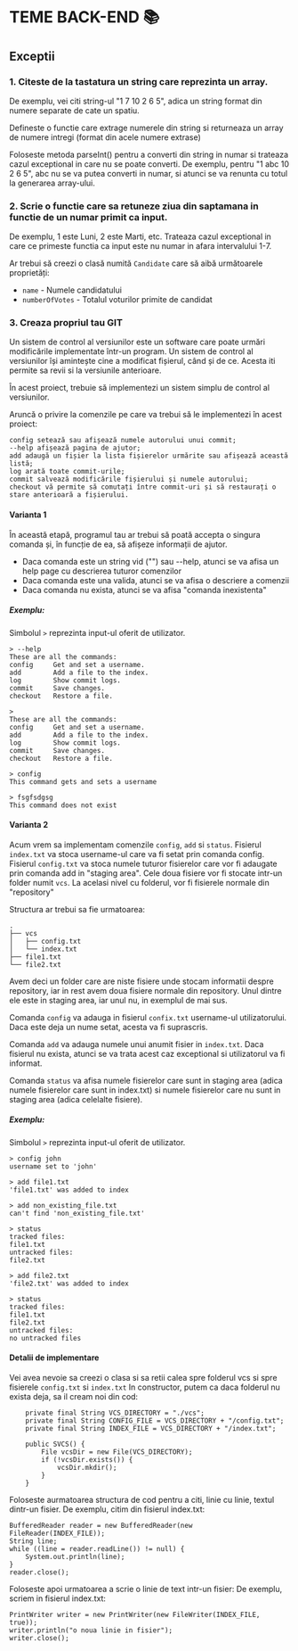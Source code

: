 # TEME BACK-END 📚

## Exceptii 

### 1. Citeste de la tastatura un string care reprezinta un array.
De exemplu, vei citi string-ul "1 7 10 2 6 5", adica un string format din numere separate de cate un spatiu.

Defineste o functie care extrage numerele din string si returneaza un array de numere intregi (format din acele numere extrase)

Foloseste metoda parseInt() pentru a converti din string in numar si trateaza cazul exceptional in care nu se poate converti. De exemplu, pentru "1 abc 10 2 6 5", abc nu se va putea converti in numar, si atunci se va renunta cu totul la generarea array-ului.

### 2. Scrie o functie care sa retuneze ziua din saptamana in functie de un numar primit ca input.
De exemplu, 1 este Luni, 2 este Marti, etc.
Trateaza cazul exceptional in care ce primeste functia ca input este nu numar in afara intervalului 1-7.

Ar trebui să creezi o clasă numită `Candidate` care să aibă următoarele proprietăți:
* `name` - Numele candidatului
* `numberOfVotes` - Totalul voturilor primite de candidat

### 3. Creaza propriul tau GIT
Un sistem de control al versiunilor este un software care poate urmări modificările implementate într-un program. Un sistem de control al versiunilor își amintește cine a modificat fișierul, când și de ce. Acesta iti permite sa revii si la versiunile anterioare.

În acest proiect, trebuie să implementezi un sistem simplu de control al versiunilor. 

Aruncă o privire la comenzile pe care va trebui să le implementezi în acest proiect:

```
config setează sau afișează numele autorului unui commit;
--help afișează pagina de ajutor;
add adaugă un fișier la lista fișierelor urmărite sau afișează această listă;
log arată toate commit-urile;
commit salvează modificările fișierului și numele autorului;
checkout vă permite să comutați între commit-uri și să restaurați o stare anterioară a fișierului.
```
#### Varianta 1
În această etapă, programul tau ar trebui să poată accepta o singura comanda și, în funcție de ea, să afișeze informații de ajutor.
* Daca comanda este un string vid ("") sau --help, atunci se va afisa un help page cu descrierea tuturor comenzilor
* Daca comanda este una valida, atunci se va afisa o descriere a comenzii
* Daca comanda nu exista, atunci se va afisa "comanda inexistenta"

##### Exemplu:
Simbolul `>` reprezinta input-ul oferit de utilizator.

```
> --help
These are all the commands:
config     Get and set a username.
add        Add a file to the index.
log        Show commit logs.
commit     Save changes.
checkout   Restore a file.

> 
These are all the commands:
config     Get and set a username.
add        Add a file to the index.
log        Show commit logs.
commit     Save changes.
checkout   Restore a file.

> config
This command gets and sets a username

> fsgfsdgsg
This command does not exist
```

#### Varianta 2
Acum vrem sa implementam comenzile `config`, `add` si `status`.
Fisierul `index.txt` va stoca username-ul care va fi setat prin comanda config.
Fisierul `config.txt` va stoca numele tuturor fisierelor care vor fi adaugate prin comanda add in "staging area".
Cele doua fisiere vor fi stocate intr-un folder numit `vcs`. La acelasi nivel cu folderul, vor fi fisierele normale din "repository"

Structura ar trebui sa fie urmatoarea:

```
.
├── vcs
│   ├── config.txt
│   └── index.txt
├── file1.txt
└── file2.txt
```
Avem deci un folder care are niste fisiere unde stocam informatii despre repository, iar in rest avem doua fisiere normale din repository.
Unul dintre ele este in staging area, iar unul nu, in exemplul de mai sus.

Comanda `config` va adauga in fisierul `confix.txt` username-ul utilizatorului.
Daca este deja un nume setat, acesta va fi suprascris.

Comanda `add` va adauga numele unui anumit fisier in `index.txt`.
Daca fisierul nu exista, atunci se va trata acest caz exceptional si utilizatorul va fi informat.

Comanda `status` va afisa numele fisierelor care sunt in staging area (adica numele fisierelor care sunt in index.txt) si numele fisierelor care nu sunt in staging area (adica celelalte fisiere).

##### Exemplu:
Simbolul `>` reprezinta input-ul oferit de utilizator.

```
> config john
username set to 'john'

> add file1.txt
'file1.txt' was added to index

> add non_existing_file.txt
can't find 'non_existing_file.txt'

> status
tracked files:
file1.txt
untracked files:
file2.txt

> add file2.txt
'file2.txt' was added to index

> status
tracked files:
file1.txt
file2.txt
untracked files:
no untracked files
```
#### Detalii de implementare
Vei avea nevoie sa creezi o clasa si sa retii calea spre folderul vcs si spre fisierele `config.txt` si `index.txt`
In constructor, putem ca daca folderul nu exista deja, sa il cream noi din cod:

```
    private final String VCS_DIRECTORY = "./vcs";
    private final String CONFIG_FILE = VCS_DIRECTORY + "/config.txt";
    private final String INDEX_FILE = VCS_DIRECTORY + "/index.txt";

    public SVCS() {
        File vcsDir = new File(VCS_DIRECTORY);
        if (!vcsDir.exists()) {
            vcsDir.mkdir();
        }
    }
```
Foloseste aurmatoarea structura de cod pentru a citi, linie cu linie, textul dintr-un fisier.
De exemplu, citim din fisierul index.txt:

```
BufferedReader reader = new BufferedReader(new FileReader(INDEX_FILE));
String line;
while ((line = reader.readLine()) != null) {
    System.out.println(line);
}
reader.close();
```

Foloseste apoi urmatoarea a scrie o linie de text intr-un fisier:
De exemplu, scriem in fisierul index.txt:

```
PrintWriter writer = new PrintWriter(new FileWriter(INDEX_FILE, true));
writer.println("o noua linie in fisier");
writer.close();
```



